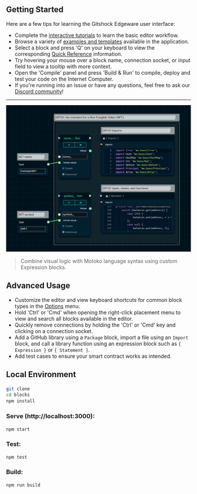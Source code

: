 ## Getting Started

Here are a few tips for learning the Gitshock Edgeware user interface:

- Complete the [interactive tutorials](https://openware.gitshock.com/tutorials) to learn the basic editor workflow.
- Browse a variety of [examples and templates](https://blocks-editor.github.io/blocks/?menu=load) available in the application.
- Select a block and press 'Q' on your keyboard to view the corresponding [Quick Reference](https://blocks-editor.github.io/blocks/?menu=reference) information. 
- Try hovering your mouse over a block name, connection socket, or input field to view a tooltip with more context.
- Open the 'Compile' panel and press 'Build & Run' to compile, deploy and test your code on the Internet Computer. 
- If you're running into an issue or have any questions, feel free to ask our [Discord community](https://discord.gg/jDDWtKwWQf)!

---

![A simple fungible token example](./public/img/example/nft-v1.png)

> Combine visual logic with Motoko language syntax using custom Expression blocks. 

## Advanced Usage

- Customize the editor and view keyboard shortcuts for common block types in the [Options](https://github.com/gitshock-labs/Drag-And-Drop-SmartSC-Edgeware) menu.
- Hold 'Ctrl' or 'Cmd' when opening the right-click placement menu to view and search all blocks available in the editor. 
- Quickly remove connections by holding the 'Ctrl' or 'Cmd' key and clicking on a connection socket.
- Add a GitHub library using a `Package` block, import a file using an `Import` block, and call a library function using an expression block such as `{ Expression }` or `{ Statement }`.
- Add test cases to ensure your smart contract works as intended.

## Local Environment

```sh
git clone 
cd blocks
npm install
```

### Serve (http://localhost:3000):

```bash
npm start
```

### Test:

```bash
npm test
```

### Build:

```bash
npm run build
```